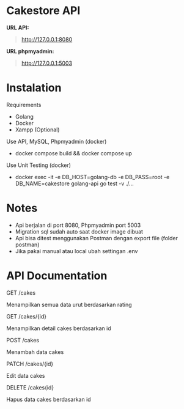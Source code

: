 # Cakestore API

**URL API:**
> http://127.0.0.1:8080

**URL phpmyadmin:**
> http://127.0.0.1:5003

# Instalation
Requirements
* Golang 
* Docker
* Xampp (Optional)

Use API, MySQL, Phpmyadmin (docker)
- docker compose build && docker compose up 

Use Unit Testing (docker)
- docker exec -it -e DB_HOST=golang-db -e DB_PASS=root -e DB_NAME=cakestore  golang-api go test -v ./...
# Notes
* Api berjalan di port 8080, Phpmyadmin port 5003
* Migration sql sudah auto saat docker image dibuat
* Api bisa ditest menggunakan Postman dengan export file (folder postman)
* Jika pakai manual atau local ubah settingan .env

# API Documentation
GET /cakes

Menampilkan semua data urut berdasarkan rating

GET /cakes/{id}

Menampilkan detail cakes berdasarkan id

POST /cakes 

Menambah data cakes

PATCH /cakes/{id}

Edit data cakes

DELETE /cakes{id}

Hapus data cakes berdasarkan id

